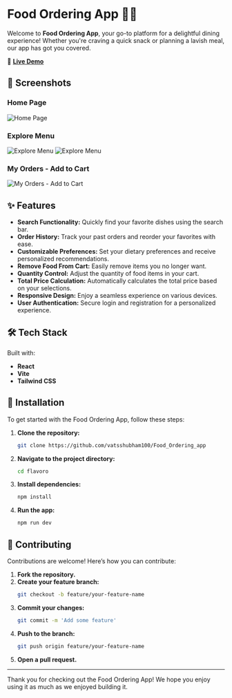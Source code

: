 # Food Ordering App 🍔🚀

Welcome to **Food Ordering App**, your go-to platform for a delightful dining experience! Whether you're craving a quick snack or planning a lavish meal, our app has got you covered.

🔗 **[Live Demo](https://food-ordering-app-pied.vercel.app/)**

## 📸 Screenshots

### Home Page
![Home Page](https://github.com/user-attachments/assets/38f1c6fb-a58e-4db9-adce-548f3f0e43cc)

### Explore Menu
![Explore Menu](https://github.com/user-attachments/assets/cbfd41a2-2e2d-4372-9f96-85b0e558922c)
![Explore Menu](https://github.com/user-attachments/assets/986e3392-6dd6-4bc0-9f9f-c9079254a09b)

### My Orders - Add to Cart
![My Orders - Add to Cart](https://github.com/user-attachments/assets/48184e61-70d7-4fad-8758-989e1cca56da)

## ✨ Features

- **Search Functionality:** Quickly find your favorite dishes using the search bar.
- **Order History:** Track your past orders and reorder your favorites with ease.
- **Customizable Preferences:** Set your dietary preferences and receive personalized recommendations.
- **Remove Food From Cart:** Easily remove items you no longer want.
- **Quantity Control:** Adjust the quantity of food items in your cart.
- **Total Price Calculation:** Automatically calculates the total price based on your selections.
- **Responsive Design:** Enjoy a seamless experience on various devices.
- **User Authentication:** Secure login and registration for a personalized experience.

## 🛠 Tech Stack

Built with:
- **React**
- **Vite**
- **Tailwind CSS**

## 🚀 Installation

To get started with the Food Ordering App, follow these steps:

1. **Clone the repository:**
    ```bash
    git clone https://github.com/vatsshubham100/Food_Ordering_app
    ```

2. **Navigate to the project directory:**
    ```bash
    cd flavoro
    ```

3. **Install dependencies:**
    ```bash
    npm install
    ```

4. **Run the app:**
    ```bash
    npm run dev
    ```

## 🤝 Contributing

Contributions are welcome! Here’s how you can contribute:

1. **Fork the repository.**
2. **Create your feature branch:**
    ```bash
    git checkout -b feature/your-feature-name
    ```
3. **Commit your changes:**
    ```bash
    git commit -m 'Add some feature'
    ```
4. **Push to the branch:**
    ```bash
    git push origin feature/your-feature-name
    ```
5. **Open a pull request.**

---

Thank you for checking out the Food Ordering App! We hope you enjoy using it as much as we enjoyed building it.
